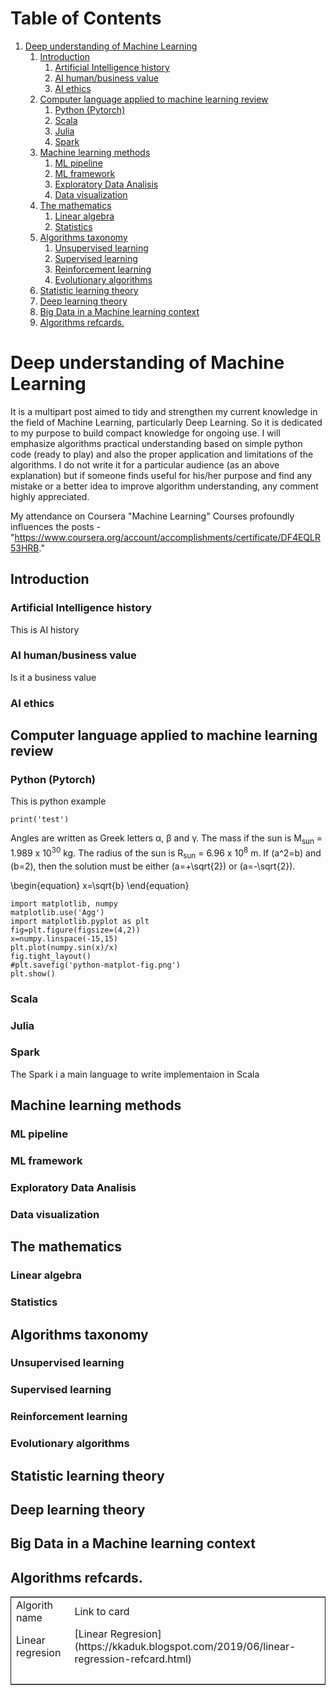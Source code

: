 
# Table of Contents

1.  [Deep understanding of Machine Learning](#orga13118c)
    1.  [Introduction](#org3da35a2)
        1.  [Artificial Intelligence history](#org22f7002)
        2.  [AI human/business value](#org4927771)
        3.  [AI ethics](#orgc5bfdbf)
    2.  [Computer language applied to machine learning review](#orgcd01995)
        1.  [Python (Pytorch)](#org41ae34e)
        2.  [Scala](#org4b740d6)
        3.  [Julia](#org799dbd6)
        4.  [Spark](#orgc2901f9)
    3.  [Machine learning methods](#orge3e4b6b)
        1.  [ML pipeline](#orgf63343f)
        2.  [ML framework](#org5ce3733)
        3.  [Exploratory Data Analisis](#org9339f37)
        4.  [Data visualization](#org805b625)
    4.  [The mathematics](#org7122093)
        1.  [Linear algebra](#org2d3435e)
        2.  [Statistics](#orgaff5ce1)
    5.  [Algorithms taxonomy](#org81239eb)
        1.  [Unsupervised learning](#org96eb29e)
        2.  [Supervised learning](#org235fb50)
        3.  [Reinforcement learning](#org2ec89d1)
        4.  [Evolutionary algorithms](#org42a6ea9)
    6.  [Statistic learning theory](#org490b955)
    7.  [Deep learning theory](#org2b5e69c)
    8.  [Big Data in a Machine learning context](#org489c8c1)
    9.  [Algorithms refcards.](#orge9fd9a2)


<a id="orga13118c"></a>

# Deep understanding of Machine Learning

It is a multipart post aimed to tidy and strengthen my current knowledge in the field of Machine Learning, particularly Deep Learning. So it is dedicated to my purpose to build compact knowledge for ongoing use. I will emphasize algorithms practical understanding based on simple python code (ready to play) and also the proper application and limitations of the algorithms. 
I do not write it for a particular audience (as an above explanation) but if someone finds useful for his/her purpose and find any mistake or a better idea to improve algorithm understanding, any comment highly appreciated.

My attendance on Coursera "Machine Learning" Courses profoundly influences the posts - "<https://www.coursera.org/account/accomplishments/certificate/DF4EQLR53HRB>."


<a id="org3da35a2"></a>

## Introduction


<a id="org22f7002"></a>

### Artificial Intelligence history

This is AI history


<a id="org4927771"></a>

### AI human/business value

Is it a business value 


<a id="orgc5bfdbf"></a>

### AI ethics


<a id="orgcd01995"></a>

## Computer language applied to machine learning review


<a id="org41ae34e"></a>

### Python (Pytorch)

This is python example 

    print('test')

Angles are written as Greek letters &alpha;, &beta; and &gamma;. The mass if
the sun is M<sub>sun</sub> = 1.989 x 10<sup>30</sup> kg. The radius of the sun is R<sub>sun</sub> =
6.96 x 10<sup>8</sup> m. If \(a^2=b\) and \(b=2\), then the solution must be either
\(a=+\sqrt{2}\) or \(a=-\sqrt{2}\).

\begin{equation}
x=\sqrt{b}
\end{equation}

    import matplotlib, numpy
    matplotlib.use('Agg')
    import matplotlib.pyplot as plt
    fig=plt.figure(figsize=(4,2))
    x=numpy.linspace(-15,15)
    plt.plot(numpy.sin(x)/x)
    fig.tight_layout()
    #plt.savefig('python-matplot-fig.png')
    plt.show()


<a id="org4b740d6"></a>

### Scala


<a id="org799dbd6"></a>

### Julia


<a id="orgc2901f9"></a>

### Spark

The Spark i a main language to write implementaion in Scala


<a id="orge3e4b6b"></a>

## Machine learning methods


<a id="orgf63343f"></a>

### ML pipeline


<a id="org5ce3733"></a>

### ML framework


<a id="org9339f37"></a>

### Exploratory Data Analisis


<a id="org805b625"></a>

### Data visualization


<a id="org7122093"></a>

## The mathematics


<a id="org2d3435e"></a>

### Linear algebra


<a id="orgaff5ce1"></a>

### Statistics


<a id="org81239eb"></a>

## Algorithms taxonomy


<a id="org96eb29e"></a>

### Unsupervised learning


<a id="org235fb50"></a>

### Supervised learning


<a id="org2ec89d1"></a>

### Reinforcement learning


<a id="org42a6ea9"></a>

### Evolutionary algorithms


<a id="org490b955"></a>

## Statistic learning theory


<a id="org2b5e69c"></a>

## Deep learning theory


<a id="org489c8c1"></a>

## Big Data in a Machine learning context


<a id="orge9fd9a2"></a>

## Algorithms refcards.

<table border="2" cellspacing="0" cellpadding="6" rules="groups" frame="hsides">


<colgroup>
<col  class="org-left" />

<col  class="org-left" />
</colgroup>
<tbody>
<tr>
<td class="org-left">Algorith name</td>
<td class="org-left">Link to card</td>
</tr>


<tr>
<td class="org-left">Linear regresion</td>
<td class="org-left">[Linear Regresion](https://kkaduk.blogspot.com/2019/06/linear-regression-refcard.html)</td>
</tr>


<tr>
<td class="org-left">&#xa0;</td>
<td class="org-left">&#xa0;</td>
</tr>
</tbody>
</table>

